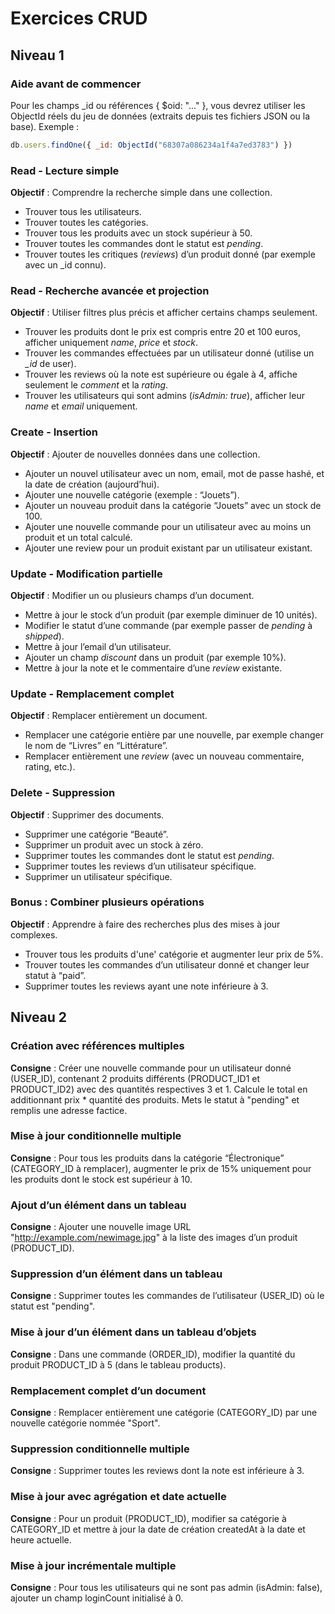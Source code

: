 # Exercices CRUD

## Niveau 1

### Aide avant de commencer

Pour les champs _id ou références { $oid: "..." }, vous devrez utiliser les ObjectId réels du jeu de données (extraits depuis tes fichiers JSON ou la base).
Exemple :
```js
db.users.findOne({ _id: ObjectId("68307a086234a1f4a7ed3783") })
```

### Read - Lecture simple

**Objectif** : Comprendre la recherche simple dans une collection.
- Trouver tous les utilisateurs.
- Trouver toutes les catégories.
- Trouver tous les produits avec un stock supérieur à 50.
- Trouver toutes les commandes dont le statut est *pending*.
- Trouver toutes les critiques (*reviews*) d’un produit donné (par exemple avec un _id connu).

### Read - Recherche avancée et projection

**Objectif** : Utiliser filtres plus précis et afficher certains champs seulement.
- Trouver les produits dont le prix est compris entre 20 et 100 euros, afficher uniquement *name*, *price* et *stock*.
- Trouver les commandes effectuées par un utilisateur donné (utilise un *_id* de user).
- Trouver les reviews où la note est supérieure ou égale à 4, affiche seulement le *comment* et la *rating*.
- Trouver les utilisateurs qui sont admins (*isAdmin: true*), afficher leur *name* et *email* uniquement.

### Create - Insertion

**Objectif** : Ajouter de nouvelles données dans une collection.
- Ajouter un nouvel utilisateur avec un nom, email, mot de passe hashé, et la date de création (aujourd’hui).
- Ajouter une nouvelle catégorie (exemple : “Jouets”).
- Ajouter un nouveau produit dans la catégorie “Jouets” avec un stock de 100.
- Ajouter une nouvelle commande pour un utilisateur avec au moins un produit et un total calculé.
- Ajouter une review pour un produit existant par un utilisateur existant.

### Update - Modification partielle

**Objectif** : Modifier un ou plusieurs champs d’un document.
- Mettre à jour le stock d’un produit (par exemple diminuer de 10 unités).
- Modifier le statut d’une commande (par exemple passer de *pending* à *shipped*).
- Mettre à jour l’email d’un utilisateur.
- Ajouter un champ *discount* dans un produit (par exemple 10%).
- Mettre à jour la note et le commentaire d’une *review* existante.

### Update - Remplacement complet

**Objectif** : Remplacer entièrement un document.
- Remplacer une catégorie entière par une nouvelle, par exemple changer le nom de “Livres” en “Littérature”.
- Remplacer entièrement une *review* (avec un nouveau commentaire, rating, etc.).

### Delete - Suppression

**Objectif** : Supprimer des documents.
- Supprimer une catégorie “Beauté”.
- Supprimer un produit avec un stock à zéro.
- Supprimer toutes les commandes dont le statut est *pending*.
- Supprimer toutes les reviews d’un utilisateur spécifique.
- Supprimer un utilisateur spécifique.

### Bonus : Combiner plusieurs opérations

**Objectif** : Apprendre à faire des recherches plus des mises à jour complexes.
- Trouver tous les produits d'une' catégorie et augmenter leur prix de 5%.
- Trouver toutes les commandes d’un utilisateur donné et changer leur statut à “paid”.
- Supprimer toutes les reviews ayant une note inférieure à 3.

## Niveau 2

### Création avec références multiples

**Consigne** : Créer une nouvelle commande pour un utilisateur donné (USER_ID), contenant 2 produits différents (PRODUCT_ID1 et PRODUCT_ID2) avec des quantités respectives 3 et 1. Calcule le total en additionnant prix * quantité des produits. Mets le statut à "pending" et remplis une adresse factice.

### Mise à jour conditionnelle multiple

**Consigne** : Pour tous les produits dans la catégorie “Électronique” (CATEGORY_ID à remplacer), augmenter le prix de 15% uniquement pour les produits dont le stock est supérieur à 10.

### Ajout d’un élément dans un tableau

**Consigne** : Ajouter une nouvelle image URL "http://example.com/newimage.jpg" à la liste des images d’un produit (PRODUCT_ID).

### Suppression d’un élément dans un tableau

**Consigne** : Supprimer toutes les commandes de l’utilisateur (USER_ID) où le statut est "pending".

### Mise à jour d’un élément dans un tableau d’objets

**Consigne** : Dans une commande (ORDER_ID), modifier la quantité du produit PRODUCT_ID à 5 (dans le tableau products).

### Remplacement complet d’un document

**Consigne** : Remplacer entièrement une catégorie (CATEGORY_ID) par une nouvelle catégorie nommée "Sport".

### Suppression conditionnelle multiple

**Consigne** : Supprimer toutes les reviews dont la note est inférieure à 3.

### Mise à jour avec agrégation et date actuelle

**Consigne** : Pour un produit (PRODUCT_ID), modifier sa catégorie à CATEGORY_ID et mettre à jour la date de création createdAt à la date et heure actuelle.

### Mise à jour incrémentale multiple

**Consigne** : Pour tous les utilisateurs qui ne sont pas admin (isAdmin: false), ajouter un champ loginCount initialisé à 0.